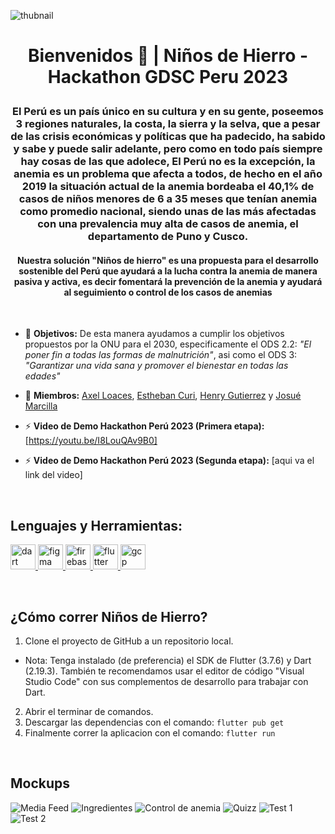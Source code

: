 ![thubnail](https://firebasestorage.googleapis.com/v0/b/iron-kids-app.appspot.com/o/ImagesScreen%2Firon_kids_slogan.png?alt=media&token=fd1fa4fc-68a5-4862-a230-3254e11633bc)

# <p align="center">Bienvenidos 👋 |  Niños de Hierro - Hackathon GDSC Peru 2023<p>

### <p align="center"> El Perú es un país único en su cultura y en su gente, poseemos 3 regiones naturales, la costa, la sierra y la selva, que a pesar de las crisis económicas y políticas que ha padecido, ha sabido y sabe y puede salir adelante, pero como en todo país siempre hay cosas de las que adolece, El Perú no es la excepción, la anemia es un problema que afecta a todos, de hecho en el año 2019 la situación actual de la anemia bordeaba el 40,1% de casos de niños menores de 6 a 35 meses que tenían anemia como promedio nacional, siendo unas de las más afectadas con una prevalencia muy alta de casos de anemia, el departamento de Puno y Cusco. <p>

#### <p align="center"> Nuestra solución "Niños de hierro" es una propuesta para el desarrollo sostenible del Perú que ayudará a la lucha contra la anemia de manera pasiva y activa, es decir fomentará la prevención de la anemia y ayudará al seguimiento o control de los casos de anemias <p>

<br>

- 📝 **Objetivos:** De esta manera ayudamos a cumplir los objetivos propuestos por la ONU para el 2030, especificamente el ODS 2.2: *"El poner fin a todas las formas de malnutrición"*, asi como el ODS 3: *"Garantizar una vida sana y promover el bienestar en todas las edades"* 

- 🤝 **Miembros:** [Axel Loaces](https://www.linkedin.com/in/axel-loaces-77745a216/), [Estheban Curi](https://www.linkedin.com/in/estheban-cg/), [Henry Gutierrez](https://www.linkedin.com/in/nhnery/) y [Josué Marcilla](https://www.linkedin.com/in/josué-marcilla-diaz-725581220/)

- ⚡ **Video de Demo Hackathon Perú 2023 (Primera etapa):** [https://youtu.be/I8LouQAv9B0]
- ⚡ **Video de Demo Hackathon Perú 2023 (Segunda etapa):** [aqui va el link del video]

<br>

## Lenguajes y Herramientas:
<p align="left"> <a href="https://dart.dev" target="_blank" rel="noreferrer"> <img src="https://www.vectorlogo.zone/logos/dartlang/dartlang-icon.svg" alt="dart" width="40" height="40"/> </a> <a href="https://www.figma.com/" target="_blank" rel="noreferrer"> <img src="https://www.vectorlogo.zone/logos/figma/figma-icon.svg" alt="figma" width="40" height="40"/> </a> <a href="https://firebase.google.com/" target="_blank" rel="noreferrer"> <img src="https://www.vectorlogo.zone/logos/firebase/firebase-icon.svg" alt="firebase" width="40" height="40"/> </a> <a href="https://flutter.dev" target="_blank" rel="noreferrer"> <img src="https://www.vectorlogo.zone/logos/flutterio/flutterio-icon.svg" alt="flutter" width="40" height="40"/> </a> <a href="https://cloud.google.com" target="_blank" rel="noreferrer"> <img src="https://www.vectorlogo.zone/logos/google_cloud/google_cloud-icon.svg" alt="gcp" width="40" height="40"/> </a></p>

<br>

## ¿Cómo correr Niños de Hierro?

1.  Clone el proyecto de GitHub a un repositorio local.
- Nota: Tenga instalado (de preferencia) el SDK de Flutter (3.7.6) y Dart (2.19.3). También te recomendamos usar el editor de código "Visual Studio Code" con sus complementos de desarrollo para trabajar con Dart.
2. Abrir el terminar de comandos.
3. Descargar las dependencias con el comando:  `flutter pub get`
4. Finalmente correr la aplicacion con el comando: `flutter run`

<br>

## Mockups

![Media Feed](https://firebasestorage.googleapis.com/v0/b/iron-kids-app.appspot.com/o/ImagesScreen%2FMedia%20Feed(1).png?alt=media&token=11b5aafc-1f6b-4409-b75f-2efe84a81ec1)
![Ingredientes](https://firebasestorage.googleapis.com/v0/b/iron-kids-app.appspot.com/o/ImagesScreen%2FIngredientes(1).png?alt=media&token=6d21741e-703a-4af0-8338-779144d3e65a)
![Control de anemia](https://firebasestorage.googleapis.com/v0/b/iron-kids-app.appspot.com/o/ImagesScreen%2FControldeAnemia(1).png?alt=media&token=13fd6a0c-bc7e-4435-93f7-c367be23de22)
![Quizz](https://firebasestorage.googleapis.com/v0/b/iron-kids-app.appspot.com/o/ImagesScreen%2FQuiz1(1).png?alt=media&token=fc7cd9f9-e898-44f5-adb2-5f4dc9341c16)
![Test 1](https://firebasestorage.googleapis.com/v0/b/iron-kids-app.appspot.com/o/ImagesScreen%2FTest_intro.png?alt=media&token=a6e84a1e-bfa1-455e-9890-20407faf4b44)
![Test 2](https://firebasestorage.googleapis.com/v0/b/iron-kids-app.appspot.com/o/ImagesScreen%2FTest_steps.png?alt=media&token=56f99e3d-04bf-47d7-b472-abfeb2433c71)

